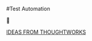 #Test Automation

:robot:

[IDEAS FROM THOUGHTWORKS](https://www.thoughtworks.com/insights/blog/future-test-automation-tools-infrastructure)
